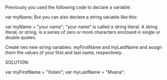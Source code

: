 Previously you used the following code to declare a variable:

var myName;
But you can also declare a string variable like this:

var myName = "your name";
"your name" is called a string literal. A string literal, or string, is a series of zero or more characters enclosed in single or double quotes.

Create two new string variables: myFirstName and myLastName and assign them the values of your first and last name, respectively.

SOLUTION:

var myFirstName = "Xolani";
var myLastName = "Mvana";